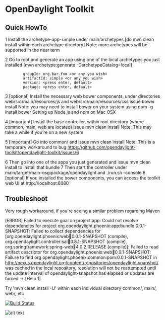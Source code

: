 # OpenDaylight Toolkit

Quick HowTo
-----------

1 Install the archetype-app-simple under main/archetypes [do mvn clean install within each archetype directory]
            Note: more archetypes will be supported in the near term 

2 Go to root and generate an app using one of the local archetypes you just installed [mvn archetype:generate -DarchetypeCatalog=local]

            groupId: org.bar.foo <or any you wish> 
            artifactId: simple <or any you wish> 
            version: <press enter, default> 
            package: <press enter, default> 

3 [optional] Install the necessary web bower components, under directories web/src/main/resources/js and web/src/main/resources/css issue bower install
            Note: you may need to install bower on your system using npm -g install bower 
            Setting up Node.js and npm on Mac OSX 

4 [important] Install the base controller, within root directory (where common, main, web are located) issue mvn clean install
            Note: This may take a while if you're on a new system 

5 [important] Go into common/ and issue mvn clean install
            Note: This is a temporary workaround to bug https://github.com/opendaylight-toolkit/opendaylight-toolkit/issues/6 

6 Then go into one of the apps you just generated and issue mvn clean install to install that bundle 7 Then start the controller under main/target/main-osgipackage/opendaylight and ./run.sh -console 8 [optional] If you installed the bower components, you can access the toolkit web UI at http://localhost:8080


Troubleshoot
------------

Very rough workaround, if you're seeing a similar problem regarding Maven

[ERROR] Failed to execute goal on project app: Could not resolve dependencies for project org.opendaylight.phoenix:app:bundle:0.0.1-SNAPSHOT: Failed to collect dependencies for [org.opendaylight.phoenix:web:jar:0.0.1-SNAPSHOT (compile), org.opendaylight.controller:sal:jar:0.8.1-SNAPSHOT (compile), org.springframework:spring-web:jar:4.0.2.RELEASE (compile)]: Failed to read artifact descriptor for org.opendaylight.phoenix:web:jar:0.0.1-SNAPSHOT: Failure to find org.opendaylight.phoenix:common:pom:0.0.1-SNAPSHOT in http://nexus.opendaylight.org/content/repositories/opendaylight.snapshot/ was cached in the local repository, resolution will not be reattempted until the update interval of opendaylight-snapshot has elapsed or updates are forced -> [Help 1]

Try 'mvn clean install -U' within each individual directory common/, main/, web/, etc 


[![Build Status](https://travis-ci.org/opendaylight-toolkit/opendaylight-toolkit.svg?branch=master)](https://travis-ci.org/opendaylight-toolkit/opendaylight-toolkit)

![alt text](http://media.playdota.com/items/121/icon.jpg "Mekansm")
